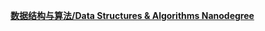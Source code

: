 <a href="Data Structures & Algorithms v5.0.0/index.html"><strong>数据结构与算法/Data Structures & Algorithms Nanodegree</a>